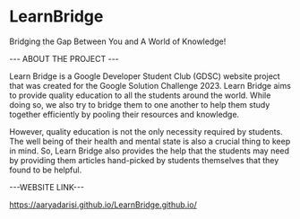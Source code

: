 # LearnBridge
Bridging the Gap Between You and A World of Knowledge!

--- ABOUT THE PROJECT ---

Learn Bridge is a Google Developer Student Club (GDSC) website project that was created for the Google Solution Challenge 2023. Learn Bridge aims to provide quality education to all the students around the world. While doing so, we also try to bridge them to one another to help them study together efficiently by pooling their resources and knowledge.

However, quality education is not the only necessity required by students. The well being of their health and mental state is also a crucial thing to keep in mind. So, Learn Bridge also provides the help that the students may need by providing them articles hand-picked by students themselves that they found to be helpful.

---WEBSITE LINK---

https://aaryadarisi.github.io/LearnBridge.github.io/
